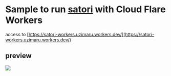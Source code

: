# Sample to run [satori](https://github.com/vercel/satori) with Cloud Flare Workers

access to [https://satori-workers.uzimaru.workers.dev/](https://satori-workers.uzimaru.workers.dev/)

## preview

![](https://satori-workers.uzimaru.workers.dev/)
